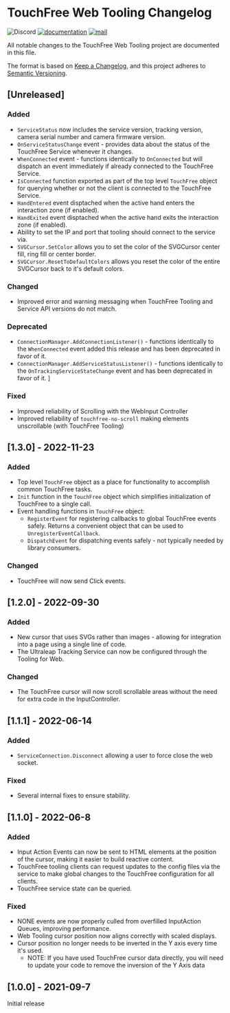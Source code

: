# TouchFree Web Tooling Changelog

![Discord](https://img.shields.io/discord/994213697490800670?label=Ultraleap%20Developer%20Community&logo=discord)
[![documentation](https://img.shields.io/badge/Documentation-docs.ultraleap.com-00cf75)](https://docs.ultraleap.com/touchfree-user-manual/)
[![mail](https://img.shields.io/badge/Contact-support%40ultraleap.com-00cf75)](mailto:support@ultraleap.com)

All notable changes to the TouchFree Web Tooling project are documented in this file.

The format is based on [Keep a Changelog](https://keepachangelog.com/en/1.0.0/),
and this project adheres to [Semantic Versioning](https://semver.org/spec/v2.0.0.html).

## [Unreleased]

### Added

- `ServiceStatus` now includes the service version, tracking version, camera serial number and camera firmware version.
- `OnServiceStatusChange` event - provides data about the status of the TouchFree Service whenever it changes.
- `WhenConnected` event - functions identically to `OnConnected` but will dispatch an event immediately if already connected to the TouchFree Service.
- `IsConnected` function exported as part of the top level `TouchFree` object for querying whether or not the client is connected to the TouchFree Service.
- `HandEntered` event disptached when the active hand enters the interaction zone (if enabled).
- `HandExited` event disptached when the active hand exits the interaction zone (if enabled).
- Ability to set the IP and port that tooling should connect to the service via.
- `SVGCursor.SetColor` allows you to set the color of the SVGCursor center fill, ring fill or center border.
- `SVGCursor.ResetToDefaultColors` allows you reset the color of the entire SVGCursor back to it's default colors.

### Changed

- Improved error and warning messaging when TouchFree Tooling and Service API versions do not match.

### Deprecated

- `ConnectionManager.AddConnectionListener()` - functions identically to the `WhenConnected` event added this release and has been deprecated in favor of it.
- `ConnectionManager.AddServiceStatusListener()` - functions identically to the `OnTrackingServiceStateChange` event and has been deprecated in favor of it.
  ]

### Fixed

- Improved reliability of Scrolling with the WebInput Controller
- Improved reliability of `touchfree-no-scroll` making elements unscrollable (with TouchFree Tooling)

## [1.3.0] - 2022-11-23

### Added

- Top level `TouchFree` object as a place for functionality to accomplish common TouchFree tasks.
- `Init` function in the `TouchFree` object which simplifies initialization of TouchFree to a single call.
- Event handling functions in `TouchFree` object:
  - `RegisterEvent` for registering callbacks to global TouchFree events safely. Returns a convenient object that can be used to `UnregisterEventCallback`.
  - `DispatchEvent` for dispatching events safely - not typically needed by library consumers.

### Changed

- TouchFree will now send Click events.

## [1.2.0] - 2022-09-30

### Added

- New cursor that uses SVGs rather than images - allowing for integration into a page using a single line of code.
- The Ultraleap Tracking Service can now be configured through the Tooling for Web.

### Changed

- The TouchFree cursor will now scroll scrollable areas without the need for extra code in the InputController.

## [1.1.1] - 2022-06-14

### Added

- `ServiceConnection.Disconnect` allowing a user to force close the web socket.

### Fixed

- Several internal fixes to ensure stability.

## [1.1.0] - 2022-06-8

### Added

- Input Action Events can now be sent to HTML elements at the position of the cursor, making it easier to build reactive content.
- TouchFree tooling clients can request updates to the config files via the service to make global changes to the TouchFree configuration for all clients.
- TouchFree service state can be queried.

### Fixed

- NONE events are now properly culled from overfilled InputAction Queues, improving performance.
- Web Tooling cursor position now aligns correctly with scaled displays.
- Cursor position no longer needs to be inverted in the Y axis every time it's used.
  - NOTE: If you have used TouchFree cursor data directly, you will need to update your code to remove the inversion of the Y Axis data

## [1.0.0] - 2021-09-7

Initial release
